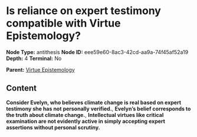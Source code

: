 # Is reliance on expert testimony compatible with Virtue Epistemology?

**Node Type:** antithesis
**Node ID:** eee59e60-8ac3-42cd-aa9a-74f45af52a19
**Depth:** 4
**Terminal:** No

**Parent:** [Virtue Epistemology](virtue-epistemology-synthesis-8a51f623-747d-4b74-932e-e428d202c7f1.md)

## Content

**Consider Evelyn, who believes climate change is real based on expert testimony she has not personally verified.**, **Evelyn’s belief corresponds to the truth about climate change.**, **Intellectual virtues like critical examination are not evidently active in simply accepting expert assertions without personal scrutiny.**
